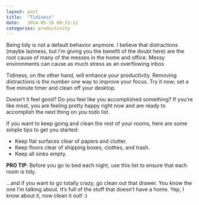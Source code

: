 ```yaml
---
layout: post
title:  "Tidiness"
date:   2014-05-16 09:33:12
categories: productivity
---
```

Being tidy is not a default behavior anymore.  I believe that distractions (maybe laziness, but I’m giving you the benefit of the doubt here) are the root cause of many of the messes in the home and office.  Messy environments can cause as much stress as an overflowing inbox.

Tidiness, on the other hand, will enhance your productivity.  Removing distractions is the number one way to improve your focus.  Try it now; set a five minute timer and clean off your desktop. 

Doesn’t it feel good?  Do you feel like you accomplished something?  If you’re like most, you are feeling pretty happy right now and are ready to accomplish the next thing on you todo list. 

If you want to keep going and clean the rest of your rooms, here are some simple tips to get you started:

- Keep flat surfaces clear of papers and clutter.
- Keep floors clear of shipping boxes, clothes, and trash.
- Keep all sinks empty.

**PRO TIP**: Before you go to bed each night, use this list to ensure that each room is tidy.

…and if you want to go totally crazy, go clean out that drawer.  You know the one I’m talking about.  It’s full of the stuff that doesn’t have a home.  Yep, I know about it, now clean it out! :)
